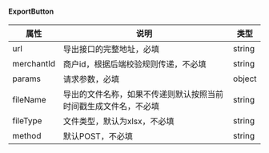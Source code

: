 #### ExportButton

|           属性     |说明                         |类型|
|----------------|-------------------------------|-----------------------------|
|url|导出接口的完整地址，必填            |string          |
|merchantId|商户id，根据后端校验规则传递，不必填           |string           |
|params|请求参数，必填           |object           |
|fileName|导出的文件名称，如果不传递则默认按照当前时间戳生成文件名，不必填|string|
|fileType|文件类型，默认为xlsx，不必填           |string           |
|method|默认POST，不必填|string|